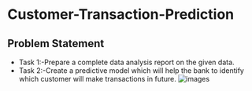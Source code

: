 # Customer-Transaction-Prediction
## Problem Statement
* Task 1:-Prepare a complete data analysis report on the given data.
* Task 2:-Create a predictive model which will help the bank to identify which
  customer will make transactions in future.
  ![images](https://github.com/AbhishekDighule/Customer-Transaction-Prediction/assets/145597070/9b249380-858d-4380-b3e6-0f1e5078a4fc)

